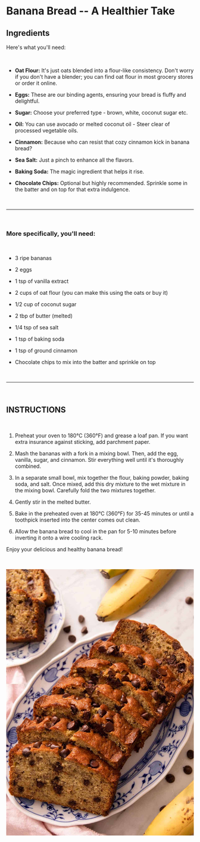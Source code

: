 # Banana Bread -- A Healthier Take 

## Ingredients

Here's what you'll need:

<br>

- **Oat Flour:** It's just oats blended into a flour-like consistency. Don't worry if you don't have a blender; you can find oat flour in most grocery stores or order it online.

- **Eggs:** These are our binding agents, ensuring your bread is fluffy and delightful.

- **Sugar:** Choose your preferred type - brown, white, coconut sugar etc.

- **Oil:** You can use avocado or melted coconut oil - Steer clear of processed vegetable oils.

- **Cinnamon:** Because who can resist that cozy cinnamon kick in banana bread?

- **Sea Salt:** Just a pinch to enhance all the flavors.

- **Baking Soda:** The magic ingredient that helps it rise.

- **Chocolate Chips:** Optional but highly recommended. Sprinkle some in the batter and on top for that extra indulgence.


<br>

---
<br>

### More specifically, you'll need:
<br>

- 3 ripe bananas

- 2 eggs

- 1 tsp of vanilla extract

- 2 cups of oat flour (you can make this using the oats or buy it)

- 1/2 cup of coconut sugar

- 2 tbp of butter (melted)

- 1/4 tsp of sea salt

- 1 tsp of baking soda

- 1 tsp of ground cinnamon

- Chocolate chips to mix into the batter and sprinkle on top


<br>

---
<br>

## INSTRUCTIONS
<br>

1. Preheat your oven to 180°C (360°F) and grease a loaf pan. If you want extra insurance against sticking, add parchment paper.

2. Mash the bananas with a fork in a mixing bowl. Then, add the egg, vanilla, sugar, and cinnamon. Stir everything well until it's thoroughly combined.

3. In a separate small bowl, mix together the flour, baking powder, baking soda, and salt. Once mixed, add this dry mixture to the wet mixture in the mixing bowl. Carefully fold the two mixtures together.

4. Gently stir in the melted butter.

5. Bake in the preheated oven at 180°C (360°F) for 35-45 minutes or until a toothpick inserted into the center comes out clean.

6. Allow the banana bread to cool in the pan for 5-10 minutes before inverting it onto a wire cooling rack.

Enjoy your delicious and healthy banana bread!

<br>

![screenshot of code output](bananaBread.jpg)
